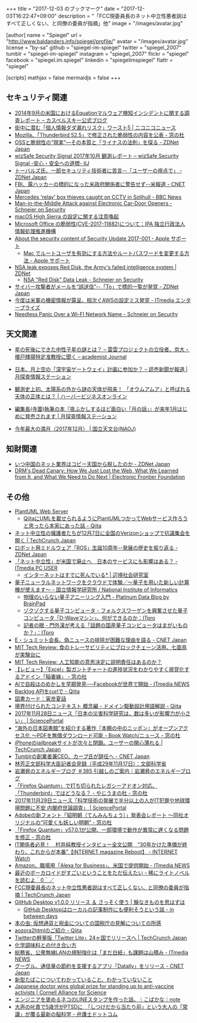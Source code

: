 +++
title = "2017-12-03 のブックマーク"
date =  "2017-12-03T16:22:47+09:00"
description = "「FCC現委員長のネット中立性悪者説はすべて正しくない、と同僚の委員が指摘」他"
image = "/images/avatar.jpg"

[author]
name      = "Spiegel"
url       = "http://www.baldanders.info/spiegel/profile/"
avatar    = "/images/avatar.jpg"
license   = "by-sa"
github    = "spiegel-im-spiegel"
twitter   = "spiegel_2007"
tumblr    = "spiegel-im-spiegel"
instagram = "spiegel_2007"
flickr    = "spiegel"
facebook  = "spiegel.im.spiegel"
linkedin  = "spiegelimspiegel"
flattr    = "spiegel"

[scripts]
  mathjax = false
  mermaidjs = false
+++

## セキュリティ関連

- [2014年9月の米国におけるEquationマルウェア検知インシデントに関する調査レポート – カスペルスキー公式ブログ](https://blog.kaspersky.co.jp/investigation-report-for-the-september-2014-equation-malware-detection-incident-in-the-us/18763/)
- [街中に潜む「個人情報ダダ漏れリスク」ワースト5 | ニコニコニュース](http://news.nicovideo.jp/watch/nw3098898)
- [Mozilla、「Thunderbird 52.5」で修正された脆弱性の内容を公表 - 窓の杜](https://forest.watch.impress.co.jp/docs/news/1093450.html)
- [OSSと脆弱性の“現実”—その本質と「ライナスの法則」を探る - ZDNet Japan](https://japan.zdnet.com/article/35110783/)
- [wizSafe Security Signal 2017年10月 観測レポート – wizSafe Security Signal -安心・安全への道標- IIJ](https://wizsafe.iij.ad.jp/2017/11/131/)
- [トーバルズ氏、一部セキュリティ技術者に苦言--「ユーザーの視点で」 - ZDNet Japan](https://japan.zdnet.com/article/35110964/)
- [FBI、露ハッカーの標的になった米政府関係者に警告せず--米報道 - CNET Japan](https://japan.cnet.com/article/35110965/)
- [Mercedes 'relay' box thieves caught on CCTV in Solihull - BBC News](http://www.bbc.com/news/uk-england-birmingham-42132689)
- [Man-in-the-Middle Attack against Electronic Car-Door Openers - Schneier on Security](https://www.schneier.com/blog/archives/2017/11/man-in-the-midd_8.html)
- [macOS High Sierra の設定に関する注意喚起](https://www.jpcert.or.jp/at/2017/at170045.html)
- [Microsoft Office の脆弱性(CVE-2017-11882)について：IPA 独立行政法人 情報処理推進機構](https://www.ipa.go.jp/security/ciadr/vul/20171129_ms.html)
- [About the security content of Security Update 2017-001 - Apple サポート](https://support.apple.com/ja-jp/HT208315)
    - [Mac でルートユーザを有効にする方法やルートパスワードを変更する方法 - Apple サポート](https://support.apple.com/ja-jp/HT204012)
- [NSA leak exposes Red Disk, the Army's failed intelligence system | ZDNet](http://www.zdnet.com/article/nsa-leak-inscom-exposes-red-disk-intelligence-system/)
    - [NSA "Red Disk" Data Leak - Schneier on Security](https://www.schneier.com/blog/archives/2017/11/nsa_red_disk_da.html)
- [サイバー攻撃者がメールを“誤送信”--「To」で標的一覧が発覚 - ZDNet Japan](https://japan.zdnet.com/article/35111277/)
- [今度は米軍の機密情報が露呈、相次ぐAWSの設定ミス発覚 - ITmedia エンタープライズ](http://www.itmedia.co.jp/enterprise/articles/1711/29/news066.html)
- [Needless Panic Over a Wi-FI Network Name - Schneier on Security](https://www.schneier.com/blog/archives/2017/12/needless_panic_.html)

## 天文関連

- [星の死後にできた中性子星の謎とは？ – 雷雲プロジェクトの立役者、京大・榎戸輝揚特定准教授に聞く – academist Journal](https://academist-cf.com/journal/?p=6527)
- [日本、月上空の「深宇宙ゲートウェイ」計画に参加か？ – 読売新聞が報道  |   月探査情報ステーション](https://moonstation.jp/blog/lpex-general/the-yomiuri-shimbun-reports-japan-will-join-nasa-deep-space-gateway)
- [観測史上初、太陽系の外から謎の天体が飛来！ 「オウムアムア」と呼ばれる天体の正体とは？ | ハーバービジネスオンライン](https://hbol.jp/155282)
- [編集長(寺薗)執筆の本『夜ふかしするほど面白い「月の話」』が来年1月はじめに発売されます  |   月探査情報ステーション](https://moonstation.jp/news/20171130-book-on-the-moon-by-editor-will-be-published-in-jan-2018)

- [今年最大の満月（2017年12月） | 国立天文台(NAOJ)](https://www.nao.ac.jp/astro/sky/2017/12-topics01.html)

## 知財関連

- [いつ中国のネット業界はコピー天国から脱したのか - ZDNet Japan](https://japan.zdnet.com/article/35111016/)
- [DRM's Dead Canary: How We Just Lost the Web, What We Learned from It, and What We Need to Do Next | Electronic Frontier Foundation](https://www.eff.org/deeplinks/2017/10/drms-dead-canary-how-we-just-lost-web-what-we-learned-it-and-what-we-need-do-next)

## その他

- [PlantUML Web Server](http://www.plantuml.com/plantuml/uml/SyfFKj2rKt3CoKnELR1Io4ZDoSa70000)
    - [QiitaにUMLを載せられるようにPlantUMLつかってWebサービス作ろうと思ったら本家にあった話 - Qiita](https://qiita.com/ryskiwt/items/c6c0760b341b5a5fe560)
- [ネット中立性の擁護者たちが12月7日に全国のVerizonショップで抗議集会を開く  |  TechCrunch Japan](http://jp.techcrunch.com/2017/11/25/2017-11-22-net-neutrality-advocates-plan-protests-for-december-7-at-verizon-stores/)
- [ロボット用ミドルウェア「ROS」生誕10周年--発展の歴史を振り返る - ZDNet Japan](https://japan.zdnet.com/article/35110483/)
- [「ネット中立性」が米国で廃止へ　日本のサービスにも影響はある？ - ITmedia PC USER](http://www.itmedia.co.jp/pcuser/articles/1711/26/news011.html)
    - [インターネットはすでに死んでいる* | 辺境社会研究室](https://youkoseki.tumblr.com/post/167900801310/network-unneutrality)
- [量子ニューラルネットワークをクラウドで体験／～量子を用いた新しい計算機が使えます～ - 国立情報学研究所 / National Institute of Informatics](http://www.nii.ac.jp/news/release/2017/1120.html)
    - [物理のいらない量子アニーリング入門 - Platinum Data Blog by BrainPad](http://blog.brainpad.co.jp/entry/2017/04/20/160000)
    - [ゾクゾクする量子コンピュータ - フォルクスワーゲンを興奮させた量子コンピュータ「D-Waveマシン」、何ができるのか：ITpro](http://itpro.nikkeibp.co.jp/atcl/column/17/042400160/042400001/)
    - [記者の眼 - 門外漢が考える「話題の国産量子コンピュータはまがいものか？」：ITpro](http://itpro.nikkeibp.co.jp/atcl/watcher/14/334361/112400961/?rt=nocnt)
- [E・シュミット会長、偽ニュースの排除が困難な理由を語る - CNET Japan](https://japan.cnet.com/article/35110972/)
- [MIT Tech Review: 食のトレーサビリティにブロックチェーン活用、七面鳥が実験台に](https://www.technologyreview.jp/s/64119/a-blockchain-for-turkeys-is-more-than-a-thanksgiving-gimmick/)
- [MIT Tech Review: 人工知能の意思決定に説明責任はあるのか？](https://www.technologyreview.jp/s/63200/ai-can-be-made-legally-accountable-for-its-decisions/)
- [【レビュー】「Excel」製ガントチャートの進捗状況をわかりやすく視覚化するアドイン「稲妻線」 - 窓の杜](https://forest.watch.impress.co.jp/docs/review/1093535.html)
- [AIで自殺ほのめかしを早期発見──Facebookが世界で開始 - ITmedia NEWS](http://www.itmedia.co.jp/news/articles/1711/28/news057.html)
- [Backlog APIをcurlで - Qiita](https://qiita.com/ohechi/items/6ab6748b67b1fe421f6b)
- [図書カード：寅彦夏話](http://www.aozora.gr.jp/cards/001569/card57463.html)
- [境界付けられたコンテキスト 概念編 - ドメイン駆動設計用語解説 - Qiita](https://qiita.com/little_hand_s/items/2929b6323bf1bc6d0d0d)
- [2017年11月28日ニュース「日本の災害科学研究は、数は多いが影響力が小さい」 | SciencePortal](http://scienceportal.jst.go.jp/news/newsflash_review/newsflash/2017/11/20171128_01.html)
- [“海外の日本図書館”を紹介する著作『本棚の中のニッポン』がオープンアクセス化 ～PDFを無償ダウンロード可能 - Book Watch/ニュース - 窓の杜](https://forest.watch.impress.co.jp/docs/bookwatch/news/1093735.html)
- [iPhoneのjailbreakサイトが次々と閉鎖。ユーザーの関心薄れる  |  TechCrunch Japan](http://jp.techcrunch.com/2017/11/28/2017-11-27-ios-jailbreak-repositories-close-as-user-interest-wanes/)
- [Tumblrの創業者兼CEO、カープ氏が辞任へ - CNET Japan](https://japan.cnet.com/article/35111023/)
- [林芳正文部科学大臣記者会見録（平成29年11月17日）：文部科学省](http://www.mext.go.jp/b_menu/daijin/detail/1398419.htm)
- [岩瀬昇のエネルギーブログ ＃385 引越しのご案内｜岩瀬昇のエネルギーブログ](https://ameblo.jp/nobbypapa/entry-12332295157.html)
- [「Firefox Quantum」で打ち切られたレガシーアドオン対応、「Thunderbird」ではどうなる？ - やじうまの杜 - 窓の杜](https://forest.watch.impress.co.jp/docs/serial/yajiuma/1093871.html)
- [2017年11月29日ニュース「科学技術の発展で半分以上の人がIT犯罪や地球環境問題に不安 内閣府世論調査」 | SciencePortal](http://scienceportal.jst.go.jp/news/newsflash_review/newsflash/2017/11/20171129_01.html)
- [Adobeの新フォント「貂明朝（てんみんちょう）」発表会レポート ～同社オリジナルの“可愛くも妖しい明朝” - 窓の杜](https://forest.watch.impress.co.jp/docs/news/1094157.html)
- [「Firefox Quantum」v57.0.1が公開、一部環境で動作が異常に遅くなる問題を修正 - 窓の杜](https://forest.watch.impress.co.jp/docs/news/1094312.html)
- [IT関係者必見！　村井純教授インタビュー全文公開　“30年かけた準備が終わり、これからが本番”【iNTERNET magazine Reboot】 - INTERNET Watch](https://internet.watch.impress.co.jp/docs/imreboot/column/1094016.html)
- [Amazon、職場用「Alexa for Business」、米国で提供開始 - ITmedia NEWS](http://www.itmedia.co.jp/news/articles/1712/01/news064.html)
- [最近のボーカロイドがすごいということをただ伝えたい - 稀にライトノベルを読むよ＾0＾／](http://d.hatena.ne.jp/numenunu/20171130/1512067040)
- [FCC現委員長のネット中立性悪者説はすべて正しくない、と同僚の委員が指摘  |  TechCrunch Japan](http://jp.techcrunch.com/2017/12/01/2017-11-30-fcc-commissioner-clyburn-takes-down-chairmans-net-neutrality-doom-and-gloom/)
- [GitHub Desktop v1.0.0 リリース ＆ さっそく使う | 験なきものを思はずは](https://azriton.github.io/2017/09/23/GitHub-Desktop-v1.0.0%E3%83%AA%E3%83%AA%E3%83%BC%E3%82%B9%EF%BC%86%E3%81%95%E3%81%A3%E3%81%9D%E3%81%8F%E4%BD%BF%E3%81%86/)
    - [GitHub Desktopはローカルの記事制作にも便利そうという話 - in between days](http://mohritaroh.hateblo.jp/entry/2017/12/01/130000)
- [本の虫: 仮想通貨と税金についての国税庁の見解についての所感](https://cpplover.blogspot.jp/2017/12/blog-post.html)
- [aozora2htmlのご紹介 - Qiita](https://qiita.com/takahashim/items/83706685ba1721f61eec)
- [Twitterの軽量版「Twitter Lite」24ヶ国でリリースへ  |  TechCrunch Japan](http://jp.techcrunch.com/2017/12/02/2017-11-30-twitter-lite-with-lower-data-usage-becomes-available-in-24-new-countries/)
- [化学調味料との付き合い方](http://seiyouryouri.yokohama/essai/ajinomoto.html)
- [総務省、公衆無線LANの規制強化は「まだ白紙」も課題は山積み - ITmedia NEWS](http://www.itmedia.co.jp/news/articles/1711/28/news069.html)
- [グーグル、通信量の節約を支援するアプリ「Datally」をリリース - CNET Japan](https://japan.cnet.com/article/35111263/)
- [新型たばこについてわかっていること、わかっていないこと](https://www.buzzfeed.com/jp/seiichirokuchiki/new-type-tabaco)
- [Japanese doctor wins global prize for standing up to anti-vaccine activists | Cornell Alliance for Science](https://allianceforscience.cornell.edu/blog/japanese-doctor-wins-global-prize-standing-anti-vaccine-activists)
- [エンジニアを褒めるネコのLINEスタンプを作った話。｜こばかな｜note](https://note.mu/kobaka7/n/n456624959588)
- [大声の叱責で5歳児がPTSDに　「しつけだから当たり前」という大人の「常識」が覆る最新の脳科学 - 弁護士ドットコム](https://www.bengo4.com/internet/n_7040/)
